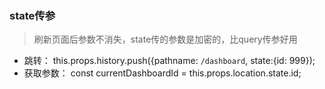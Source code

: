### state传参
> 刷新页面后参数不消失，state传的参数是加密的，比query传参好用

* 跳转： this.props.history.push({pathname: `/dashboard`, state:{id: 999});
* 获取参数： const currentDashboardId = this.props.location.state.id;
